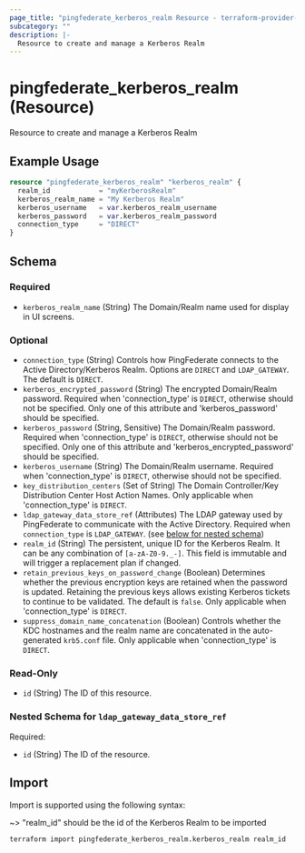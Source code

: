 ```yaml
---
page_title: "pingfederate_kerberos_realm Resource - terraform-provider-pingfederate"
subcategory: ""
description: |-
  Resource to create and manage a Kerberos Realm
---
```


# pingfederate_kerberos_realm (Resource)

Resource to create and manage a Kerberos Realm

## Example Usage

```terraform
resource "pingfederate_kerberos_realm" "kerberos_realm" {
  realm_id            = "myKerberosRealm"
  kerberos_realm_name = "My Kerberos Realm"
  kerberos_username   = var.kerberos_realm_username
  kerberos_password   = var.kerberos_realm_password
  connection_type     = "DIRECT"
}
```

<!-- schema generated by tfplugindocs -->
## Schema

### Required

- `kerberos_realm_name` (String) The Domain/Realm name used for display in UI screens.

### Optional

- `connection_type` (String) Controls how PingFederate connects to the Active Directory/Kerberos Realm. Options are `DIRECT` and `LDAP_GATEWAY`. The default is `DIRECT`.
- `kerberos_encrypted_password` (String) The encrypted Domain/Realm password. Required when 'connection_type' is `DIRECT`, otherwise should not be specified. Only one of this attribute and 'kerberos_password' should be specified.
- `kerberos_password` (String, Sensitive) The Domain/Realm password. Required when 'connection_type' is `DIRECT`, otherwise should not be specified. Only one of this attribute and 'kerberos_encrypted_password' should be specified.
- `kerberos_username` (String) The Domain/Realm username. Required when 'connection_type' is `DIRECT`, otherwise should not be specified.
- `key_distribution_centers` (Set of String) The Domain Controller/Key Distribution Center Host Action Names. Only applicable when 'connection_type' is `DIRECT`.
- `ldap_gateway_data_store_ref` (Attributes) The LDAP gateway used by PingFederate to communicate with the Active Directory. Required when `connection_type` is `LDAP_GATEWAY`. (see [below for nested schema](#nestedatt--ldap_gateway_data_store_ref))
- `realm_id` (String) The persistent, unique ID for the Kerberos Realm. It can be any combination of `[a-zA-Z0-9._-]`. This field is immutable and will trigger a replacement plan if changed.
- `retain_previous_keys_on_password_change` (Boolean) Determines whether the previous encryption keys are retained when the password is updated. Retaining the previous keys allows existing Kerberos tickets to continue to be validated. The default is `false`. Only applicable when 'connection_type' is `DIRECT`.
- `suppress_domain_name_concatenation` (Boolean) Controls whether the KDC hostnames and the realm name are concatenated in the auto-generated `krb5.conf` file. Only applicable when 'connection_type' is `DIRECT`.

### Read-Only

- `id` (String) The ID of this resource.

<a id="nestedatt--ldap_gateway_data_store_ref"></a>
### Nested Schema for `ldap_gateway_data_store_ref`

Required:

- `id` (String) The ID of the resource.

## Import

Import is supported using the following syntax:

~> "realm_id" should be the id of the Kerberos Realm to be imported

```shell
terraform import pingfederate_kerberos_realm.kerberos_realm realm_id
```